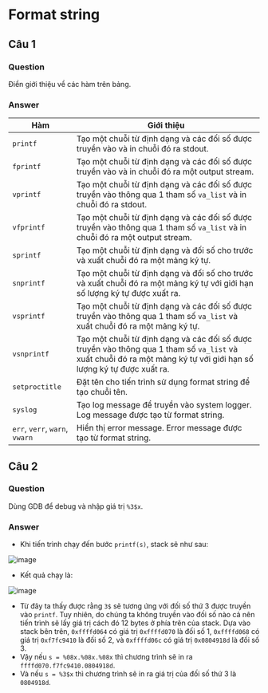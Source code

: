 # Format string
## Câu 1
### Question
Điền giới thiệu về các hàm trên bảng.

### Answer
| Hàm | Giới thiệu |
|---|---|
| `printf` | Tạo một chuỗi từ định dạng và các đối số được truyền vào và in chuỗi đó ra stdout. |
| `fprintf` | Tạo một chuỗi từ định dạng và các đối số được truyền vào và in chuỗi đó ra một output stream.|
| `vprintf` | Tạo một chuỗi từ định dạng và các đối số được truyền vào thông qua 1 tham số `va_list` và in chuỗi đó ra stdout.|
| `vfprintf` | Tạo một chuỗi từ định dạng và các đối số được truyền vào thông qua 1 tham số `va_list` và in chuỗi đó ra một output stream.|
| `sprintf` | Tạo một chuỗi từ định dạng và đối số cho trước và xuất chuỗi đó ra một mảng ký tự.|
| `snprintf` | Tạo một chuỗi từ định dạng và đối số cho trước và xuất chuỗi đó ra một mảng ký tự với giới hạn số lượng ký tự được xuất ra.|
| `vsprintf` | Tạo một chuỗi từ định dạng và các đối số được truyền vào thông qua 1 tham số `va_list` và xuất chuỗi đó ra một mảng ký tự.|
| `vsnprintf` | Tạo một chuỗi từ định dạng và các đối số được truyền vào thông qua 1 tham số `va_list` và xuất chuỗi đó ra một mảng ký tự với giới hạn số lượng ký tự được xuất ra.|
| `setproctitle` | Đặt tên cho tiến trình sử dụng format string để tạo chuỗi tên. |
| `syslog` | Tạo log message để truyền vào system logger. Log message được tạo từ format string. |
| `err`, `verr`, `warn`, `vwarn` | Hiển thị error message. Error message được tạo từ format string. |

## Câu 2
### Question
Dùng GDB để debug và nhập giá trị `%3$x`.

### Answer
- Khi tiến trình chạy đến bước `printf(s)`, stack sẽ như sau:  

![image](https://user-images.githubusercontent.com/44528004/143236001-c1c91a66-a374-4262-a79d-3b016fdbe6d2.png)

- Kết quả chạy là:  

![image](https://user-images.githubusercontent.com/44528004/143236049-03b9b3a5-e6cc-451b-8740-806a14286986.png)

- Từ đây ta thấy được rằng `3$` sẽ tương ứng với đối số thứ 3 được truyền vào `printf`. Tuy nhiên, do chúng ta không truyền vào đối số nào cả nên tiến trình sẽ lấy giá trị cách đó 12 bytes ở phía trên của stack. Dựa vào stack bên trên, `0xffffd064` có giá trị `0xffffd070` là đối số 1, `0xffffd068` có giá trị `0xf7fc9410` là đối số 2, và `0xffffd06c` có giá trị `0x0804918d` là đối số 3.
- Vậy nếu `s = %08x.%08x.%08x` thì chương trình sẽ in ra `ffffd070.f7fc9410.0804918d`.
- Và nếu `s = %3$x` thì chương trình sẽ in ra giá trị của đối số thứ 3 là `0804918d`.

